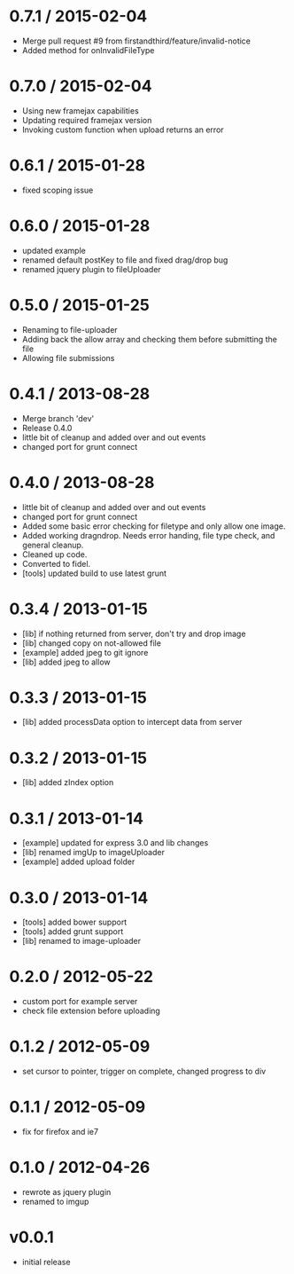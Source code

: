 
0.7.1 / 2015-02-04
==================

  * Merge pull request #9 from firstandthird/feature/invalid-notice
  * Added method for onInvalidFileType

0.7.0 / 2015-02-04 
==================

  * Using new framejax capabilities
  * Updating required framejax version
  * Invoking custom function when upload returns an error
  
0.6.1 / 2015-01-28 
==================

  * fixed scoping issue

0.6.0 / 2015-01-28 
==================

  * updated example
  * renamed default postKey to file and fixed drag/drop bug
  * renamed jquery plugin to fileUploader

0.5.0 / 2015-01-25 
==================

 * Renaming to file-uploader
 * Adding back the allow array and checking them before submitting the file
 * Allowing file submissions

0.4.1 / 2013-08-28 
==================

 * Merge branch 'dev'
 * Release 0.4.0
 * little bit of cleanup and added over and out events
 * changed port for grunt connect

0.4.0 / 2013-08-28 
==================

  * little bit of cleanup and added over and out events
  * changed port for grunt connect
  * Added some basic error checking for filetype and only allow one image.
  * Added working dragndrop. Needs error handing, file type check, and general cleanup.
  * Cleaned up code.
  * Converted to fidel.
  * [tools] updated build to use latest grunt

0.3.4 / 2013-01-15 
==================

  * [lib] if nothing returned from server, don't try and drop image
  * [lib] changed copy on not-allowed file
  * [example] added jpeg to git ignore
  * [lib] added jpeg to allow

0.3.3 / 2013-01-15 
==================

  * [lib] added processData option to intercept data from server

0.3.2 / 2013-01-15 
==================

  * [lib] added zIndex option

0.3.1 / 2013-01-14 
==================

  * [example] updated for express 3.0 and lib changes
  * [lib] renamed imgUp to imageUploader
  * [example] added upload folder

0.3.0 / 2013-01-14 
==================

  * [tools] added bower support
  * [tools] added grunt support
  * [lib] renamed to image-uploader

0.2.0 / 2012-05-22 
==================

  * custom port for example server
  * check file extension before uploading

0.1.2 / 2012-05-09 
==================

  * set cursor to pointer, trigger on complete, changed progress to div

0.1.1 / 2012-05-09 
==================

  * fix for firefox and ie7

0.1.0 / 2012-04-26 
==================

  * rewrote as jquery plugin
  * renamed to imgup

# v0.0.1
- initial release
